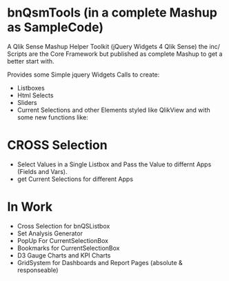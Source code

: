 # bnQsmTools (in a complete Mashup as SampleCode) 

A Qlik Sense Mashup Helper Toolkit (jQuery Widgets 4 Qlik Sense)
the inc/ Scripts are the Core Framework but published as complete Mashup to get a better start with.

Provides some Simple jquery Widgets Calls to create:

- Listboxes
- Html Selects
- Sliders
- Current Selections
and other Elements styled like QlikView and with some new functions like:

# CROSS Selection 
- Select Values in a Single Listbox and Pass the Value to differnt Apps (Fields and Vars).
- get Current Selections for different Apps

# In Work
- Cross Selection for bnQSListbox
- Set Analysis Generator
- PopUp For CurrentSelectionBox
- Bookmarks for CurrentSelectionBox
- D3 Gauge Charts and KPI Charts
- GridSystem for Dashboards and Report Pages (absolute & responseable)



